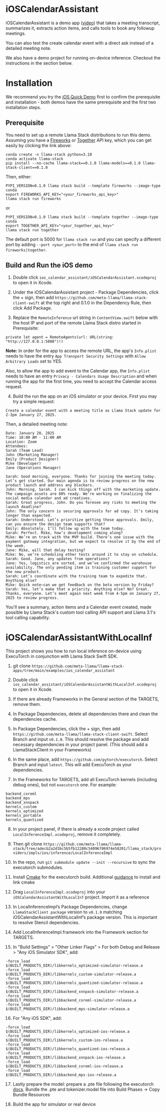 # iOSCalendarAssistant

iOSCalendarAssistant is a demo app ([video](https://drive.google.com/file/d/1xjdYVm3zDnlxZGi40X_D4IgvmASfG5QZ/view?usp=sharing)) that takes a meeting transcript, summarizes it, extracts action items, and calls tools to book any followup meetings.

You can also test the create calendar event with a direct ask instead of a detailed meeting note.

We also have a demo project for running on-device inference. Checkout the instructions in the section below.

# Installation

We recommend you try the [iOS Quick Demo](../ios_quick_demo) first to confirm the prerequisite and installation - both demos have the same prerequisite and the first two installation steps.

## Prerequisite

You need to set up a remote Llama Stack distributions to run this demo. Assuming you have a [Fireworks](https://fireworks.ai/account/api-keys) or [Together](https://api.together.ai/) API key, which you can get easily by clicking the link above:

```
conda create -n llama-stack python=3.10
conda activate llama-stack
pip install --no-cache llama-stack==0.1.0 llama-models==0.1.0 llama-stack-client==0.1.0
```

Then, either:
```
PYPI_VERSION=0.1.0 llama stack build --template fireworks --image-type conda
export FIREWORKS_API_KEY="<your_fireworks_api_key>"
llama stack run fireworks
```
or
```
PYPI_VERSION=0.1.0 llama stack build --template together --image-type conda
export TOGETHER_API_KEY="<your_together_api_key>"
llama stack run together
```

The default port is 5000 for `llama stack run` and you can specify a different port by adding `--port <your_port>` to the end of `llama stack run fireworks|together`.

## Build and Run the iOS demo

1. Double click `ios_calendar_assistant/iOSCalendarAssistant.xcodeproj` to open it in Xcode.

2. Under the iOSCalendarAssistant project - Package Dependencies, click the + sign, then add `https://github.com/meta-llama/llama-stack-client-swift` at the top right and 0.1.0 in the Dependency Rule, then click Add Package.

3. Replace the `RemoteInference` url string in `ContentView.swift` below with the host IP and port of the remote Llama Stack distro started in Prerequisite:

```
private let agent = RemoteAgents(url: URL(string: "http://127.0.0.1:5000")!)
```
**Note:** In order for the app to access the remote URL, the app's `Info.plist` needs to have the entry `App Transport Security Settings` with `Allow Arbitrary Loads` set to YES.

Also, to allow the app to add event to the Calendar app, the `Info.plist` needs to have an entry `Privacy - Calendars Usage Description` and when running the app for the first time, you need to accept the Calendar access request.

4. Build the run the app on an iOS simulator or your device. First you may try a simple request:

```
Create a calendar event with a meeting title as Llama Stack update for 2-3pm January 27, 2025.
```

Then, a detailed meeting note:
```
Date: January 20, 2025
Time: 10:00 AM - 11:00 AM
Location: Zoom
Attendees:
Sarah (Team Lead)
John (Marketing Manager)
Emily (Product Designer)
Mike (Developer)
Jane (Operations Manager)

Sarah: Good morning, everyone. Thanks for joining the meeting today. Let’s get started. Our main agenda is to review progress on the new product launch and address any blockers.
John: Morning, Sarah. I can kick things off with the marketing update. The campaign assets are 80% ready. We’re working on finalizing the social media calendar and ad creatives.
Sarah: Great progress, John. Do you foresee any risks to meeting the launch deadline?
John: The only concern is securing approvals for ad copy. It’s taking longer than expected.
Sarah: Understood. Let’s prioritize getting those approvals. Emily, can you ensure the design team supports that?
Emily: Absolutely. I’ll follow up with the team today.
Sarah: Perfect. Mike, how’s development coming along?
Mike: We’re on track with the MVP build. There’s one issue with the payment gateway integration, but we expect to resolve it by the end of the week.
Jane: Mike, will that delay testing?
Mike: No, we’re scheduling other tests around it to stay on schedule.
Sarah: Good. Jane, any updates from operations?
Jane: Yes, logistics are sorted, and we’ve confirmed the warehouse availability. The only pending item is training customer support for the new product.
Sarah: Let’s coordinate with the training team to expedite that. Anything else?
Mike: Quick note—can we get feedback on the beta version by Friday?
Sarah: Yes, let’s make that a priority. Anything else? No? Great. Thanks, everyone. Let’s meet again next week from 4-5pm on January 27, 2025 to review progress.
```

You'll see a summary, action items and a Calendar event created, made possible by Llama Stack's custom tool calling API support and Llama 3.1's tool calling capability.


# iOSCalendarAssistantWithLocalInf
This project shows you how to run local inference on-device using ExecuTorch in conjunction with Llama Stack Swift SDK. 

1. git clone `https://github.com/meta-llama/llama-stack-apps/tree/main/examples/ios_calendar_assistant`

2. Double click `ios_calendar_assistant/iOSCalendarAssistantWithLocalInf.xcodeproj` to open it in Xcode.

3. If there are already Frameworks in the General section of the TARGETS, remove them.

4. In Package Dependencies, delete all dependencies there and clean the dependencies cache.

5. In Package Dependencies, click the + sign, then add `https://github.com/meta-llama/llama-stack-client-swift`. Select Branch and input `v0.1.0`. This should resolve the package and add necessary dependencies in your project panel. (This should add a LlamaStackClient in your Frameworks)

6. In the same place, add `https://github.com/pytorch/executorch`. Select Branch and input `latest`. This will add ExecuTorch as your dependencies.

7. In the Frameworks for TARGETS, add all ExecuTorch kernels (including debug ones), but not `executorch` one. For example:  
```
backend_coreml
backend_mps
backend_xnnpack
kernels_custom
kernels_optimized
kernels_portable
kernels_quantized
```

8. In your project panel, if there is already a xcode project called `LocalInferenceImpl.xcodeproj`, remove it completely.

9. Then git clone `https://github.com/meta-llama/llama-stack/tree/adecb2a2d3bc5b5fb12280c54096706974e58201/llama_stack/providers/impls/ios/inference/LocalInferenceImpl`

10. In the repo, run `git submodule update --init --recursive` to sync the executorch submodules.

11. Install [Cmake](https://cmake.org/) for the executorch build. Additional [guidance](https://github.com/pytorch/executorch/blob/main/examples/demo-apps/apple_ios/LLaMA/docs/delegates/xnnpack_README.md#1-install-cmake) to install and link cmake

12. Drag `LocalInferenceImpl.xcodeproj` into your `iOSCalendarAssistantWithLocalInf` project. Import it as a reference

13. In LocalInferenceImpl’s Package Dependencies, change `LlamaStackClient package` version to `v0.1.0` matching iOSCalendarAssistantWithLocalInf’s package version. This is important to resolve Stencil dependencies.

14. Add LocalInferenceImpl.framework into the Framework section for TARGETS.

15. In "Build Settings" > "Other Linker Flags" > For both Debug and Release > "Any iOS Simulator SDK", add:
```
-force_load
$(BUILT_PRODUCTS_DIR)/libkernels_optimized-simulator-release.a
-force_load
$(BUILT_PRODUCTS_DIR)/libkernels_custom-simulator-release.a
-force_load
$(BUILT_PRODUCTS_DIR)/libkernels_quantized-simulator-release.a
-force_load
$(BUILT_PRODUCTS_DIR)/libbackend_xnnpack-simulator-release.a
-force_load
$(BUILT_PRODUCTS_DIR)/libbackend_coreml-simulator-release.a
-force_load
$(BUILT_PRODUCTS_DIR)/libbackend_mps-simulator-release.a
```

16. For "Any iOS SDK", add:
```
-force_load
$(BUILT_PRODUCTS_DIR)/libkernels_optimized-ios-release.a
-force_load
$(BUILT_PRODUCTS_DIR)/libkernels_custom-ios-release.a
-force_load
$(BUILT_PRODUCTS_DIR)/libkernels_quantized-ios-release.a
-force_load
$(BUILT_PRODUCTS_DIR)/libbackend_xnnpack-ios-release.a
-force_load
$(BUILT_PRODUCTS_DIR)/libbackend_coreml-ios-release.a
-force_load
$(BUILT_PRODUCTS_DIR)/libbackend_mps-ios-release.a
```

17. Lastly prepare the model: prepare a .pte file following the executorch [docs](https://github.com/pytorch/executorch/blob/main/examples/models/llama/README.md#step-2-prepare-model). Bundle the .pte and tokenizer.model file into Build Phases -> Copy Bundle Resources

18. Build the app for simulator or real device

